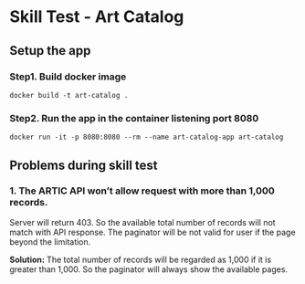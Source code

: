 # Skill Test - Art Catalog

## Setup the app

### Step1. Build docker image

```
docker build -t art-catalog .
```

### Step2. Run the app in the container listening port 8080

```
docker run -it -p 8080:8080 --rm --name art-catalog-app art-catalog
```

## Problems during skill test

### 1. The ARTIC API won’t allow request with more than 1,000 records. 
Server will return 403. So the available total number of records will not match with API response. The paginator will be not valid for user if the page beyond the limitation.

**Solution:** The total number of records will be regarded as 1,000 if it is greater than 1,000. So the paginator will always show the available pages.

